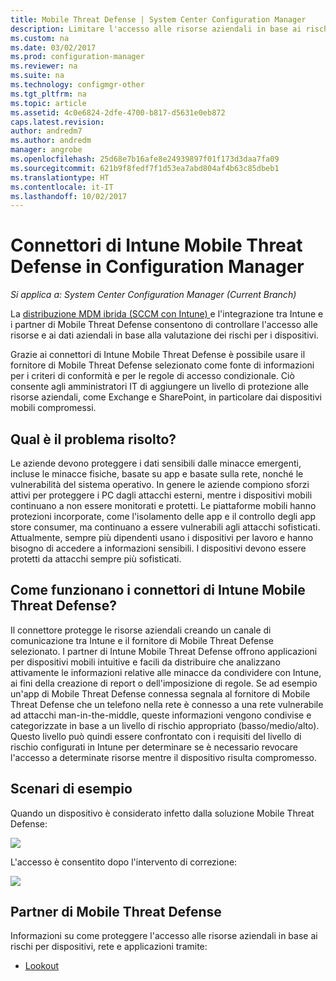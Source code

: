 ```yaml
---
title: Mobile Threat Defense | System Center Configuration Manager
description: Limitare l'accesso alle risorse aziendali in base ai rischi per dispositivi, rete e applicazioni tramite Configuration Manager e i partner di Intune Mobile Threat Defense
ms.custom: na
ms.date: 03/02/2017
ms.prod: configuration-manager
ms.reviewer: na
ms.suite: na
ms.technology: configmgr-other
ms.tgt_pltfrm: na
ms.topic: article
ms.assetid: 4c0e6824-2dfe-4700-b817-d5631e0eb872
caps.latest.revision: 
author: andredm7
ms.author: andredm
manager: angrobe
ms.openlocfilehash: 25d68e7b16afe8e24939897f01f173d3daa7fa09
ms.sourcegitcommit: 621b9f8fedf7f1d53ea7abd804af4b63c85dbeb1
ms.translationtype: HT
ms.contentlocale: it-IT
ms.lasthandoff: 10/02/2017
---
```

# <a name="intune-mobile-threat-defense-connectors-in-configuration-manager"></a>Connettori di Intune Mobile Threat Defense in Configuration Manager

*Si applica a: System Center Configuration Manager (Current Branch)*

La [distribuzione MDM ibrida (SCCM con Intune) ](https://docs.microsoft.com/sccm/mdm/understand/choose-between-standalone-intune-and-hybrid-mobile-device-management) e l'integrazione tra Intune e i partner di Mobile Threat Defense consentono di controllare l'accesso alle risorse e ai dati aziendali in base alla valutazione dei rischi per i dispositivi.

Grazie ai connettori di Intune Mobile Threat Defense è possibile usare il fornitore di Mobile Threat Defense selezionato come fonte di informazioni per i criteri di conformità e per le regole di accesso condizionale. Ciò consente agli amministratori IT di aggiungere un livello di protezione alle risorse aziendali, come Exchange e SharePoint, in particolare dai dispositivi mobili compromessi.

## <a name="what-problem-does-this-solve"></a>Qual è il problema risolto?

Le aziende devono proteggere i dati sensibili dalle minacce emergenti, incluse le minacce fisiche, basate su app e basate sulla rete, nonché le vulnerabilità del sistema operativo.
In genere le aziende compiono sforzi attivi per proteggere i PC dagli attacchi esterni, mentre i dispositivi mobili continuano a non essere monitorati e protetti. Le piattaforme mobili hanno protezioni incorporate, come l'isolamento delle app e il controllo degli app store consumer, ma continuano a essere vulnerabili agli attacchi sofisticati. Attualmente, sempre più dipendenti usano i dispositivi per lavoro e hanno bisogno di accedere a informazioni sensibili. I dispositivi devono essere protetti da attacchi sempre più sofisticati.

## <a name="how-the-intune-mobile-threat-defense-connectors-work"></a>Come funzionano i connettori di Intune Mobile Threat Defense?

Il connettore protegge le risorse aziendali creando un canale di comunicazione tra Intune e il fornitore di Mobile Threat Defense selezionato. I partner di Intune Mobile Threat Defense offrono applicazioni per dispositivi mobili intuitive e facili da distribuire che analizzano attivamente le informazioni relative alle minacce da condividere con Intune, ai fini della creazione di report o dell'imposizione di regole. Se ad esempio un'app di Mobile Threat Defense connessa segnala al fornitore di Mobile Threat Defense che un telefono nella rete è connesso a una rete vulnerabile ad attacchi man-in-the-middle, queste informazioni vengono condivise e categorizzate in base a un livello di rischio appropriato (basso/medio/alto). Questo livello può quindi essere confrontato con i requisiti del livello di rischio configurati in Intune per determinare se è necessario revocare l'accesso a determinate risorse mentre il dispositivo risulta compromesso.

## <a name="sample-scenarios"></a>Scenari di esempio

Quando un dispositivo è considerato infetto dalla soluzione Mobile Threat Defense:

![](http://i.imgur.com/Li1WUOU.png)

L'accesso è consentito dopo l'intervento di correzione:

![](http://i.imgur.com/VCIwpdz.png)

## <a name="mobile-threat-defense-partners"></a>Partner di Mobile Threat Defense

Informazioni su come proteggere l'accesso alle risorse aziendali in base ai rischi per dispositivi, rete e applicazioni tramite:

- [Lookout](https://docs.microsoft.com/sccm/protect/deploy-use/lookout-mobile-threat-defense-in-configuration-manager)
